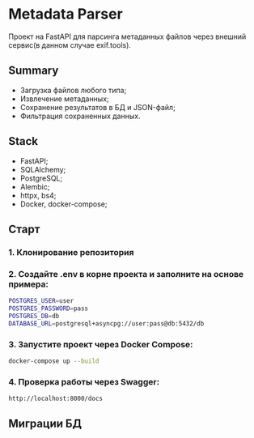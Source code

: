 # Metadata Parser
Проект на FastAPI для парсинга метаданных файлов через внешний сервис(в данном случае exif.tools).

## Summary
- Загрузка файлов любого типа;
- Извлечение метаданных;
- Сохранение результатов в БД и JSON-файл;
- Фильтрация сохраненных данных.

## Stack
- FastAPI;
- SQLAlchemy;
- PostgreSQL;
- Alembic;
- httpx, bs4;
- Docker, docker-compose;

## Старт
### 1. Клонирование репозитория 

### 2. Создайте .env в корне проекта и заполните на основе примера:
```bash
POSTGRES_USER=user
POSTGRES_PASSWORD=pass
POSTGRES_DB=db
DATABASE_URL=postgresql+asyncpg://user:pass@db:5432/db
```

### 3. Запустите проект через Docker Compose:
```bash
docker-compose up --build
```

### 4. Проверка работы через Swagger:
```bash
http://localhost:8000/docs
```

## Миграции БД

